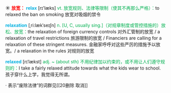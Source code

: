 ☀ <font color="red">**放宽：**</font>
<font color="sky blue">**relax**</font> [rɪ'læks] 
<font color="#00b050">vt. 放宽规则、法律等限制（使其不再那么严格）：</font>to relaxed the ban on smoking 放宽对吸烟的禁令
           
<font color="sky blue">**relaxation**</font> [ˌri:lækˈseɪʃn]
<font color="#00b050">n. [U, C, usually sing.]（对规章制度或管控措施的）放松、放宽：</font>the relaxation of foreign currency controls 对外汇管制的放宽 / a relaxation of travel restrictions 旅游限制的放宽 / Financiers are calling for a relaxation of these stringent measures. 金融家呼呼对这些严厉的措施予以放宽。/ a relaxation in the rules 对规则的放宽
           
<font color="sky blue">**relaxed**</font> [rɪˈlækst]
<font color="#00b050">adj. ~ (about sth) 不用纪律加以约束的，或不用让人们遵守规则的：</font>I take a fairly relaxed attitude towards what the kids wear to school. 孩子穿什么上学，我觉得无所谓。

· 表示“废除法律”的词群见[[20删除 取消]]
